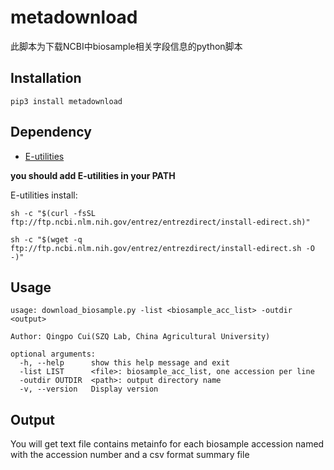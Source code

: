 # metadownload
此脚本为下载NCBI中biosample相关字段信息的python脚本


## Installation
```
pip3 install metadownload
```

## Dependency
- [E-utilities](https://www.ncbi.nlm.nih.gov/books/NBK179288/)

**you should add E-utilities in your PATH**

E-utilities install:

```
sh -c "$(curl -fsSL ftp://ftp.ncbi.nlm.nih.gov/entrez/entrezdirect/install-edirect.sh)"

sh -c "$(wget -q ftp://ftp.ncbi.nlm.nih.gov/entrez/entrezdirect/install-edirect.sh -O -)"
```

## Usage

```
usage: download_biosample.py -list <biosample_acc_list> -outdir <output>

Author: Qingpo Cui(SZQ Lab, China Agricultural University)

optional arguments:
  -h, --help      show this help message and exit
  -list LIST      <file>: biosample_acc_list, one accession per line
  -outdir OUTDIR  <path>: output directory name
  -v, --version   Display version
```

## Output

You will get text file contains metainfo for each biosample accession named with the accession number and a csv format summary file

